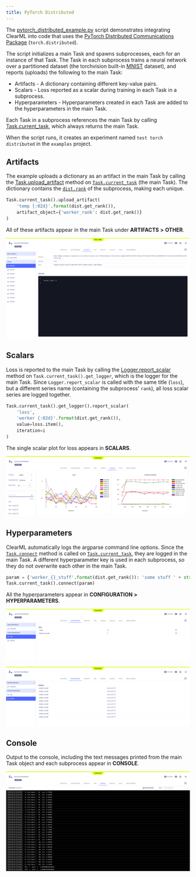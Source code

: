 ```yaml
---
title: PyTorch Distributed
---
```


The [pytorch_distributed_example.py](https://github.com/allegroai/clearml/blob/master/examples/frameworks/pytorch/pytorch_distributed_example.py) 
script demonstrates integrating ClearML into code that uses the [PyTorch Distributed Communications Package](https://pytorch.org/docs/stable/distributed.html) 
(`torch.distributed`). 

The script initializes a main Task and spawns subprocesses, each for an instance of that Task. 
The Task in each subprocess trains a neural network over a partitioned dataset (the torchvision built-in [MNIST](https://pytorch.org/vision/stable/datasets.html#mnist) 
dataset), and reports (uploads) the following to the main Task:

* Artifacts - A dictionary containing different key-value pairs.
* Scalars - Loss reported as a scalar during training in each Task in a subprocess.
* Hyperparameters - Hyperparameters created in each Task are added to the hyperparameters in the main Task.

Each Task in a subprocess references the main Task by calling [Task.current_task](../../references/sdk/task.md#taskcurrent_task), which always returns 
the main Task.

When the script runs, it creates an experiment named `test torch distributed` in the `examples` project.

## Artifacts

The example uploads a dictionary as an artifact in the main Task by calling the [Task.upload_artifact](../../references/sdk/task.md#upload_artifact) 
method on [`Task.current_task`](../../references/sdk/task.md#taskcurrent_task) (the main Task). The dictionary contains the [`dist.rank`](https://pytorch.org/docs/stable/distributed.html#torch.distributed.get_rank) 
of the subprocess, making each unique.

```python
Task.current_task().upload_artifact(
    'temp {:02d}'.format(dist.get_rank()), 
    artifact_object={'worker_rank': dist.get_rank()}
)
```

All of these artifacts appear in the main Task under **ARTIFACTS** **>** **OTHER**.

![Experiment artifacts](../../img/examples_pytorch_distributed_example_09.png)

## Scalars

Loss is reported to the main Task by calling the [Logger.report_scalar](../../references/sdk/logger.md#report_scalar) 
method on `Task.current_task().get_logger`, which is the logger for the main Task. Since `Logger.report_scalar` is called 
with the same title (`loss`), but a different series name (containing the subprocess' `rank`), all loss scalar series are 
logged together.

```python
Task.current_task().get_logger().report_scalar(
    'loss', 
    'worker {:02d}'.format(dist.get_rank()), 
    value=loss.item(), 
    iteration=i
)
```

The single scalar plot for loss appears in **SCALARS**.

![Experiment scalars](../../img/examples_pytorch_distributed_example_08.png)

## Hyperparameters

ClearML automatically logs the argparse command line options. Since the [`Task.connect`](../../references/sdk/task.md#connect) 
method is called on [`Task.current_task`](../../references/sdk/task.md#taskcurrent_task), they are logged in the main Task. A different hyperparameter key is used in each 
subprocess, so they do not overwrite each other in the main Task.

```python
param = {'worker_{}_stuff'.format(dist.get_rank()): 'some stuff ' + str(randint(0, 100))}
Task.current_task().connect(param)
```

All the hyperparameters appear in **CONFIGURATION** **>** **HYPERPARAMETERS**.

![Experiment hyperparameters Args](../../img/examples_pytorch_distributed_example_01.png)

![Experiment hyperparameters General ](../../img/examples_pytorch_distributed_example_01a.png)

## Console

Output to the console, including the text messages printed from the main Task object and each subprocess appear in **CONSOLE**.

![Experiment console log](../../img/examples_pytorch_distributed_example_06.png)